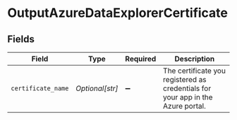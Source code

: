 # OutputAzureDataExplorerCertificate


## Fields

| Field                                                                           | Type                                                                            | Required                                                                        | Description                                                                     |
| ------------------------------------------------------------------------------- | ------------------------------------------------------------------------------- | ------------------------------------------------------------------------------- | ------------------------------------------------------------------------------- |
| `certificate_name`                                                              | *Optional[str]*                                                                 | :heavy_minus_sign:                                                              | The certificate you registered as credentials for your app in the Azure portal. |
